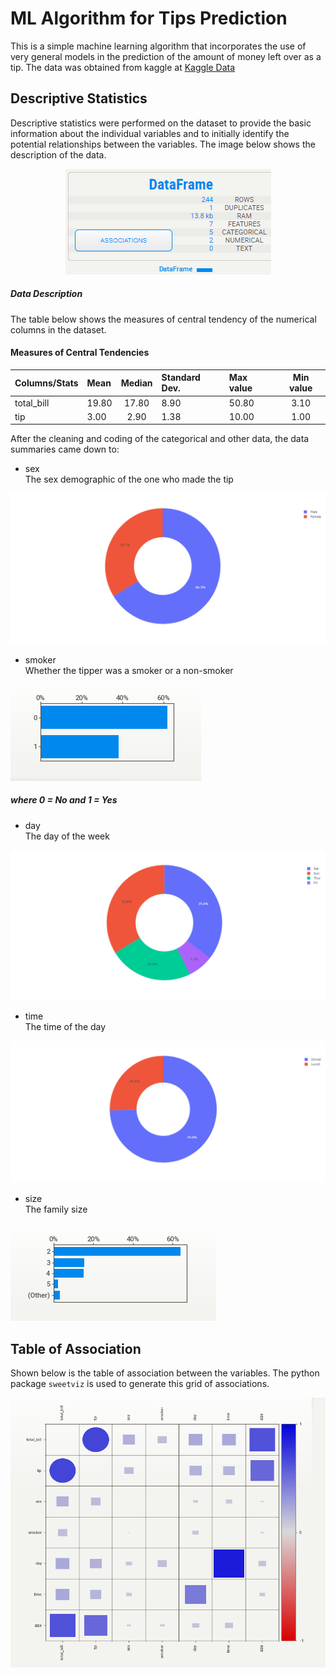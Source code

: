 # ML Algorithm for Tips Prediction
This is a simple machine learning algorithm that incorporates the use of very general models in the prediction of the amount of money left over as a tip. The data was obtained from kaggle at [Kaggle Data](https://www.kaggle.com/code/rupakroy/waiter-tips-prediction/data)

## Descriptive Statistics
Descriptive statistics were performed on the dataset to provide the basic information about the individual variables and to initially identify the potential relationships between the variables. The image below shows the description of the data. 
<div style="text-align:center"><img src="assets/Dataframe.png" /></div>
<h5 align="left"> Data Description </h5>
The table below shows the measures of central tendency of the numerical columns in the dataset.

#### Measures of Central Tendencies
| Columns/Stats | Mean | Median | Standard Dev. | Max value | Min value
|:---|:---|:---:|:---|:---|:---:|
| total_bill | 19.80 | 17.80 | 8.90 | 50.80 | 3.10
| tip | 3.00 | 2.90 | 1.38 | 10.00 | 1.00

After the cleaning and coding of the categorical and other data, the data summaries came down to:
* sex\
The sex demographic of the one who made the tip

<div style="text-align:left"><img src="assets/newplot (1).png" /></div>

* smoker\
Whether the tipper was a smoker or a non-smoker
<div style="text-align:left"><img src="assets/smoker.png" /></div>
<h5 align="left"> where 0 = No and 1 = Yes </h5>

* day\
The day of the week
<div style="text-align:left"><img src="assets/newplot.png" /></div>

* time\
The time of the day
<div style="text-align:left"><img src="assets/newplot (2).png" /></div>

* size\
The family size
<div style="text-align:left"><img src="assets/size.png" /></div>

## Table of Association
Shown below is the table of association between the variables. The python package `sweetviz` is used to generate this grid of associations. 
<div style="text-align:left"><img src="assets/association.png" /></div>
